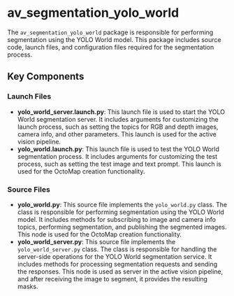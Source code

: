 # av_segmentation_yolo_world

The `av_segmentation_yolo_world` package is responsible for performing segmentation using the YOLO World model. This package includes source code, launch files, and configuration files required for the segmentation process.

## Key Components

### Launch Files

- **yolo_world_server.launch.py**: This launch file is used to start the YOLO World segmentation server. It includes arguments for customizing the launch process, such as setting the topics for RGB and depth images, camera info, and other parameters. This launch is used for the active vision pipeline.
- **yolo_world.launch.py**: This launch file is used to test the YOLO World segmentation process. It includes arguments for customizing the test process, such as setting the test image and text prompt. This launch is used for the OctoMap creation functionality.

### Source Files

- **yolo_world.py**: This source file implements the `yolo_world.py` class. The class is responsible for performing segmentation using the YOLO World model. It includes methods for subscribing to image and camera info topics, performing segmentation, and publishing the segmented images. This node is used for the OctoMap creation functionality.
- **yolo_world_server.py**: This source file implements the `yolo_world_server.py` class. The class is responsible for handling the server-side operations for the YOLO World segmentation service. It includes methods for processing segmentation requests and sending the responses. This node is used as server in the active vision pipeline, and after receiving the image to segment, it provides the resulting masks.

